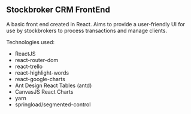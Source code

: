 ## Stockbroker CRM FrontEnd

A basic front end created in React. Aims to provide a user-friendly UI for use by stockbrokers to process transactions and manage clients.

Technologies used:
* ReactJS
* react-router-dom
* react-trello
* react-highlight-words
* react-google-charts
* Ant Design React Tables (antd)
* CanvasJS React Charts
* yarn
* springload/segmented-control
